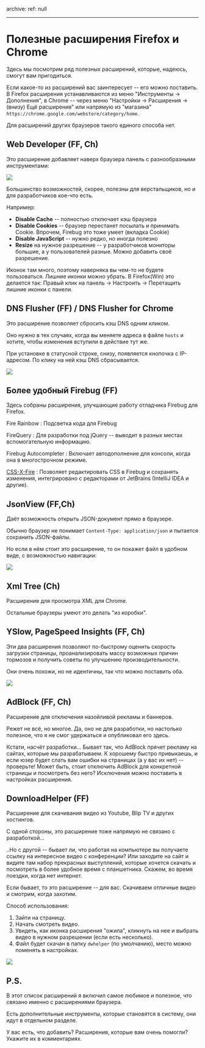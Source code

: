 archive:
  ref: null

---

# Полезные расширения Firefox и Chrome

Здесь мы посмотрим ряд полезных расширений, которые, надеюсь, смогут вам пригодиться.

Если какое-то из расширений вас заинтересует -- его можно поставить. В Firefox расширения устанавливаются из меню "Инструменты -> Дополнения", в Chrome -- через меню "Настройки -> Расширения -> (внизу) Ещё расширения" или напрямую из "магазина" `https://chrome.google.com/webstore/category/home`.

Для расширений других браузеров такого единого способа нет.

## Web Developer (FF, Ch)

Это расширение добавляет наверх браузера панель с разнообразными инструментами:

![](webdeveloper.png)

Большинство возможностей, скорее, полезны для верстальщиков, но и для  разработчиков кое-что есть.

Например:

- **Disable Cache** -- полностью отключает кэш браузера
- **Disable Cookies** -- браузер перестанет посылать и принимать Cookie. Впрочем, Firebug это тоже умеет (вкладка Cookie)
- **Disable JavaScript** -- нужно редко, но иногда полезно
- **Resize** на нужное разрешение -- у разработчиков мониторы большие, а у пользователей разные. Можно добавить своё разрешение.

Иконок там много, поэтому наверняка вы чем-то не будете пользоваться. Лишние иконки можно убрать. В Firefox(Win) это делается так: Правый клик на панель -> Настроить -> Перетащить лишние иконки с панели.

## DNS Flusher (FF) / DNS Flusher for Chrome

Это расширение позволяет сбросить кэш DNS одним кликом.

Оно нужно в тех случаях, когда вы меняете адреса в файле `hosts` и хотите, чтобы изменения вступили в действие тут же.

При установке в статусной строке, снизу, появляется кнопочка с IP-адресом. По клику на ней кэш DNS сбрасывается.

![](dnsflusher.png)

## Более удобный Firebug (FF)

Здесь собраны расширения, улучшающие работу отладчика Firebug для Firefox.

Fire Rainbow
: Подсветка кода для Firebug

FireQuery
: Для разработки под jQuery -- выводит в разных местах вспомогательную информацию.

Firebug Autocompleter
: Включает автодополнение для консоли, когда она в многострочном режиме.

[CSS-X-Fire](http://code.google.com/p/css-x-fire/)
: Позволяет редактировать CSS в Firebug и сохранять изменения, интегрировано с редакторами от JetBrains (IntelliJ IDEA и другие).

## JsonView (FF,Ch)

Даёт возможность открыть JSON-документ прямо в браузере.

Обычно браузер не понимает `Content-Type: application/json` и пытается сохранить JSON-файлы.

Но если в нём стоит это расширение, то он покажет файл в удобном виде, с возможностью навигации:

![](jsonview.png)

## Xml Tree (Ch)

Расширение для просмотра XML для Chrome.

Остальные браузеры умеют это делать "из коробки".

## YSlow, PageSpeed Insights (FF, Ch)

Эти два расширения позволяют по-быстрому оценить скорость загрузки страницы, проанализировать массу возможных причин тормозов и получить советы по улучшению производительности.

Они очень похожи, но не идентичны, так что можно поставить оба.

![](pageinsight.png)

## AdBlock (FF, Ch)

Расширение для отключения назойливой рекламы и баннеров.

Режет не всё, но многое. Да, оно не для разработки, но настолько полезное, что я не смог удержаться и опубликовал его здесь.

Кстати, насчёт разработки... Бывает так, что AdBlock прячет рекламу на сайтах, которые мы разрабатываем. К хорошему быстро привыкаешь, и если юзер будет слать вам ошибки на страницах (а у вас их нет) -- проверьте! Может быть, стоит отключить AdBlock для конкретной страницы и посмотреть без него? Исключения можно поставить в настройках расширения.

## DownloadHelper (FF)

Расширение для скачивания видео из Youtube, Blip TV и других хостингов.

С одной стороны, это расширение тоже напрямую не связано с разработкой...

..Но с другой -- бывает ли, что работая на компьютере вы получаете ссылку на интересное видео с конференции? Или заходите на сайт и видите там набор прекрасных выступлений, которые хочется скачать и посмотреть в более удобное время с планшетника. Скажем, во время поездки, когда нет интернет.

Если бывает, то это расширение -- для вас. Скачиваем отличные видео и смотрим, когда захотим.

Способ использования:

1. Зайти на страницу.
2. Начать смотреть видео.
3. Увидеть, как иконка расширения "ожила", кликнуть на нее и выбрать видео в нужном разрешении (если есть несколько).
4. Файл будет скачан в папку `dwhelper` (по умолчанию), место можно поменять в настройках.

![](downloadhelper.jpg)

## P.S.

В этот список расширений я включил самое любимое и полезное, что связано именно с расширениями браузера.

Есть дополнительные инструменты, которые становятся в систему, они идут в отдельном разделе.

У вас есть, что добавить? Расширения, которые вам очень помогли? Укажите их в комментариях.


